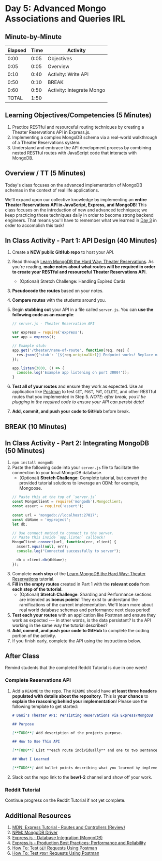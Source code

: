 # Day 5: Advanced Mongo Associations and Queries IRL

## Minute-by-Minute

| **Elapsed** | **Time** | **Activity**              |
| ----------- | -------- | ------------------------- |
| 0:00        | 0:05     | Objectives                |
| 0:05        | 0:05     | Overview                  |
| 0:10        | 0:40     | Activity: Write API       |
| 0:50        | 0:10     | BREAK                     |
| 0:60        | 0:50     | Activity: Integrate Mongo |
| TOTAL       | 1:50     |                           |

## Learning Objectives/Competencies (5 Minutes)

1. Practice RESTful and resourceful routing techniques by creating a Theater Reservations API in Express.js.
1. Implementing a complex MongoDB schema via a real-world walkthrough of a Theater Reservations system.
1. Understand and embrace the API development process by combining nested RESTful routes with JavaScript code that interacts with MongoDB.

## Overview / TT (5 Minutes)

Today's class focuses on the advanced implementation of MongoDB schemas in the context of real life applications.

We'll expand upon our collective knowledge by implementing an **entire Theater Reservations API in JavaScript, Express, and MongoDB**! This class focuses on the introduction of new and advanced techniques; we keep practicing those techniques daily in order to become strong backend engineers. That means you'll have to remember what we learned in [Day 3](../03-Nested-Routes-and-Resources) in order to accomplish this task!

## In Class Activity - Part 1: API Design (40 Minutes)

1. Create a **NEW public GitHub repo** to host your API.
1. Read through [Learn MongoDB the Hard Way: Theater Reservations](http://learnmongodbthehardway.com/schema/theater/). As you're reading, **make notes about what routes will be required in order to create your RESTful and resourceful Theater Reservations API**. 
    * (Optional) Stretch Challenge: Handling Expired Cards
1. **Pseudocode the routes** based on your notes.
1. **Compare routes** with the students around you.
1. Begin **stubbing out** your API in a file called `server.js`. You can **use the following code as an example**:

    ```JavaScript
    // server.js - Theater Reservation API

    var express = require('express');
    var app = express();

    // Example stub:
    app.get('/theater/name-of-route', function(req, res) {
      res.json({'stub': `[${req.originalUrl}] Endpoint works! Replace me in Part 2.`});
    });

    app.listen(3000, () => {
      console.log('Example app listening on port 3000!'));
    }
    ```

1. **Test all of your routes** and ensure they work as expected. Use an application like [Postman](https://www.getpostman.com/apps) to test `GET`, `POST`, `PUT`, `DELETE`, and other RESTful routes that you implemented in Step 5. _NOTE: after break, you'll be plugging in the required code to ensure your API can persist data!_
1. **Add, commit, and push your code to GitHub** before break.

## BREAK (10 Minutes)

## In Class Activity - Part 2: Integrating MongoDB (50 Minutes)

1. `npm install mongodb`
1. Paste the following code into your `server.js` file to facilitate the connection to your local MongoDB database.
    * (Optional) **Stretch Challenge**: Complete tutorial, but convert the provided tutorial solutions to leverage an ODM: for example, Mongoose.
    ```JavaScript
    // Paste this at the top of `server.js`
    const MongoClient = require('mongodb').MongoClient;
    const assert = require('assert');
  
    const url = 'mongodb://localhost:27017';
    const dbName = 'myproject';
    let db;

    // Use connect method to connect to the server.
    // Paste this inside `app.listen` callback!
    MongoClient.connect(url, function(err, client) {
      assert.equal(null, err);
      console.log("Connected successfully to server");

      db = client.db(dbName);
    });
    ```
1. Complete **each step** of the [Learn MongoDB the Hard Way: Theater Reservations](http://learnmongodbthehardway.com/schema/theater/) tutorial.
1. **Fill in the empty routes** created in Part 1 with the **relevant code** from **each step of the tutorial**.
    * (Optional) **Stretch Challenge**: Sharding and Performance sections are intended as **bonus points**! They exist to understand the ramifications of the current implementation. We'll learn more about real world database schemas and performance next class period!
1. **Test each your routes** with an application like Postman and ensure they work as expected --- in other words, is the data persistant? Is the API working in the same way the tutorial describes?
1. **Add, commit, and push your code to GitHub** to complete the coding portion of the activity.
1. If you finish early, complete the API using the instructions below.

## After Class

Remind students that the completed Reddit Tutorial is due in one week!

### Complete Reservations API

1. Add a `README` to the repo. The `README` should have **at least three headers populated with details about the repository**. This is **your chance** to **explain the reasoning behind your implementation**! Please use the following template to get started:

    ```markdown
    # Dani's Theater API: Persisting Reservations via Express/MongoDB

    ## Purpose

    [**TODO**] Add description of the projects purpose.

    ## How to Use This API

    [**TODO**] List **each route individually** and one to two sentences describing the intention of each route. You MUST include practical examples of how to call each route!

    ## What I Learned

    [**TODO**] Add bullet points describing what you learned by implementing this project.
    ```

1. Slack out the repo link to the **bew1-2** channel and show off your work.

### Reddit Tutorial

Continue progress on the Reddit Tutorial if not yet complete.

## Additional Resources

1. [MDN: Express Tutorial - Routes and Controllers (Review)](https://developer.mozilla.org/en-US/docs/Learn/Server-side/Express_Nodejs/routes)
1. [NPM: MongoDB Driver](https://www.npmjs.com/package/mongodb)
1. [Express.js - Database Integration (MongoDB)](https://expressjs.com/en/guide/database-integration.html#mongodb)
1. [Express.js - Production Best Practices: Performance and Reliability](https://expressjs.com/en/advanced/best-practice-performance.html)
1. [How To: Test `GET` Requests Using Postman](https://support.brightcove.com/use-postman-api-requests#getRequest)
1. [How To: Test `POST` Requests Using Postman](https://support.brightcove.com/use-postman-api-requests#getRequest)
